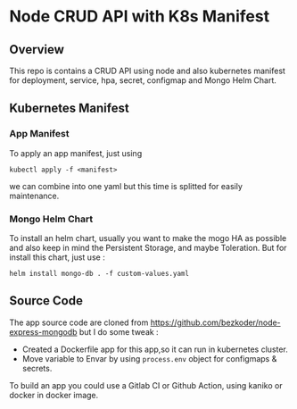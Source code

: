 # Node CRUD API with K8s Manifest

## Overview
This repo is contains a CRUD API using node and also kubernetes manifest for deployment, service, hpa, secret, configmap and Mongo Helm Chart.

## Kubernetes Manifest
### App Manifest
To apply an app manifest, just using
```
kubectl apply -f <manifest>
```
we can combine into one yaml but this time is splitted for easily maintenance.

### Mongo Helm Chart
To install an helm chart, usually you want to make the mogo HA as possible and also keep in mind the Persistent Storage, and maybe Toleration.
But for install this chart, just use :
```
helm install mongo-db . -f custom-values.yaml
```

## Source Code
The app source code are cloned from https://github.com/bezkoder/node-express-mongodb but I do some tweak :
- Created a Dockerfile app for this app,so it can run in kubernetes cluster.
- Move variable to Envar by using ```process.env``` object for configmaps & secrets.

To build an app you could use a Gitlab CI or Github Action, using kaniko or docker in docker image.